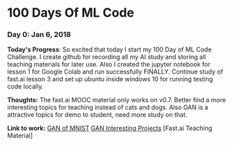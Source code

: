 # 100 Days Of ML Code

### Day 0: Jan 6, 2018

**Today's Progress**: 
So excited that today I start my 100 Day of ML Code Challenge. I create github for recording all my AI study and storing all teaching materials for later use. 
Also I created the jupyter notebook for lesson 1 for Google Colab and run successfully FINALLY. Continue study of fast.ai lesson 3 and set up ubuntu inside windows 10 for running testing code locally.

**Thoughts:** The fast.ai MOOC material only works on v0.7. Better find a more interesting topics for teaching instead of cats and dogs. Also GAN is a attractive topics for demo to student, need more study on that.

**Link to work:** 
[GAN of MNIST](https://medium.com/@jonathan_hui/gan-some-cool-applications-of-gans-4c9ecca35900)
[GAN Interesting Projects](https://medium.com/@jonathan_hui/gan-some-cool-applications-of-gans-4c9ecca35900)
[Fast.ai Teaching Material]
